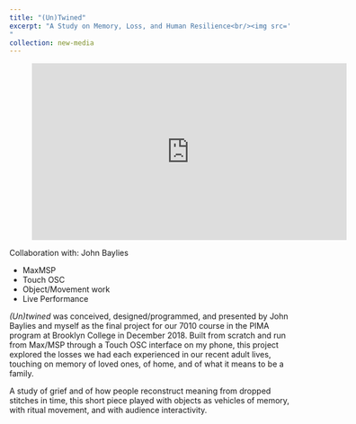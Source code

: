 ```yaml
---
title: "(Un)Twined"
excerpt: "A Study on Memory, Loss, and Human Resilience<br/><img src='../images/untwined.jpg'> _(Un)twined_ was conceived, designed/programmed, and presented by John Baylies and myself as the final project for our 7010 course in the PIMA program at Brooklyn College in December 2018. Built from scratch and run from Max/MSP through a Touch OSC interface on my phone, this project explored the losses we had each experienced in our recent adult lives, touching on memory of loved ones, of home, and of what it means to be a family.
"
collection: new-media
---
```



<!-- blank line -->
<figure class="video_container">
<iframe width="560" height="315" src="https://www.youtube.com/embed/HNz4V5M4188" frameborder="0" allow="accelerometer; autoplay; encrypted-media; gyroscope; picture-in-picture" allowfullscreen></iframe>
</figure>


<!-- blank line -->
Collaboration with: John Baylies

- MaxMSP
- Touch OSC
- Object/Movement work
- Live Performance

<!--- more --->

_(Un)twined_ was conceived, designed/programmed, and presented by John Baylies and myself as the final project for our 7010 course in the PIMA program at Brooklyn College in December 2018. Built from scratch and run from Max/MSP through a Touch OSC interface on my phone, this project explored the losses we had each experienced in our recent adult lives, touching on memory of loved ones, of home, and of what it means to be a family.

A study of grief and of how people reconstruct meaning from dropped stitches in time, this short piece played with objects as vehicles of memory, with ritual movement, and with audience interactivity. 
